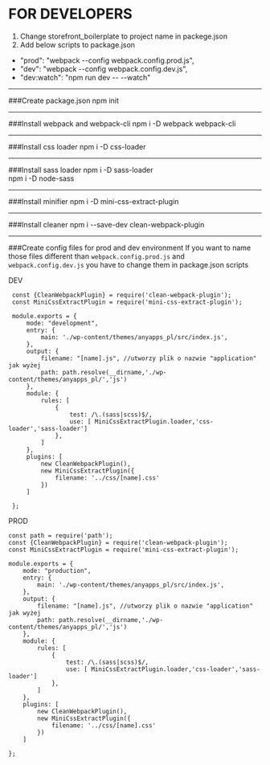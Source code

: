 FOR DEVELOPERS
==============

1. Change storefront_boilerplate to project name in packege.json
2. Add below scripts to package.json
* "prod": "webpack --config webpack.config.prod.js",
* "dev": "webpack --config webpack.config.dev.js",
* "dev:watch": "npm run dev -- --watch"

---
###Create package.json
npm init

---
###Install webpack and webpack-cli
npm i -D webpack webpack-cli

---
###Install css loader
npm i -D css-loader 

---
###Install sass loader
npm i -D sass-loader  
npm i -D node-sass

---
###Install minifier
npm i -D mini-css-extract-plugin

---
###Install cleaner
npm i --save-dev clean-webpack-plugin 

---
###Create config files for prod and dev environment
If you want to name those files different than `webpack.config.prod.js` and `webpack.config.dev.js`
you have to change them in package.json scripts

DEV

```const path = require('path');
 const {CleanWebpackPlugin} = require('clean-webpack-plugin');
 const MiniCssExtractPlugin = require('mini-css-extract-plugin');
 
 module.exports = {
     mode: "development",
     entry: {
         main: './wp-content/themes/anyapps_pl/src/index.js',
     },
     output: {
         filename: "[name].js", //utworzy plik o nazwie "application" jak wyżej
         path: path.resolve(__dirname,'./wp-content/themes/anyapps_pl/','js')
     },
     module: {
         rules: [
             {
                 test: /\.(sass|scss)$/,
                 use: [ MiniCssExtractPlugin.loader,'css-loader','sass-loader']
             },
         ]
     },
     plugins: [
         new CleanWebpackPlugin(),
         new MiniCssExtractPlugin({
             filename: '../css/[name].css'
         })
     ]
 
 };
```

PROD

```
const path = require('path');
const {CleanWebpackPlugin} = require('clean-webpack-plugin');
const MiniCssExtractPlugin = require('mini-css-extract-plugin');

module.exports = {
    mode: "production",
    entry: {
        main: './wp-content/themes/anyapps_pl/src/index.js',
    },
    output: {
        filename: "[name].js", //utworzy plik o nazwie "application" jak wyżej
        path: path.resolve(__dirname,'./wp-content/themes/anyapps_pl/','js')
    },
    module: {
        rules: [
            {
                test: /\.(sass|scss)$/,
                use: [ MiniCssExtractPlugin.loader,'css-loader','sass-loader']
            },
        ]
    },
    plugins: [
        new CleanWebpackPlugin(),
        new MiniCssExtractPlugin({
            filename: '../css/[name].css'
        })
    ]

};
```



